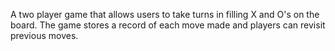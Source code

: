 A two player game that allows users to take turns in filling X and O's on the board. The game stores a record of each move made and players can revisit previous moves.
